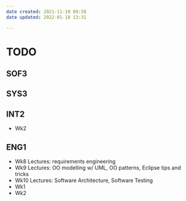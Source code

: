```yaml
---
date created: 2021-11-10 09:58
date updated: 2022-01-18 13:31

---
```


# TODO

## SOF3

## SYS3

## INT2

- Wk2

## ENG1

- Wk8 Lectures: requirements engineering
- Wk9 Lectures: OO modelling w/ UML, OO patterns, Eclipse tips and tricks
- Wk10 Lectures: Software Architecture, Software Testing
- Wk1
- Wk2
